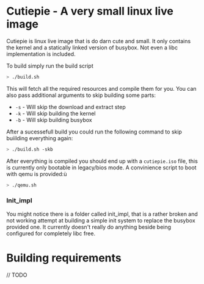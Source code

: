 # Cutiepie - A very small linux live image

Cutiepie is linux live image that is do darn cute and small. It only contains the kernel and a statically linked version of busybox. Not even a libc implementation is included.

To build simply run the build script

```bash
> ./build.sh
```

This will fetch all the required resources and compile them for you. You can also pass additional arguments to skip building some parts:
- `-s` - Will skip the download and extract step
- `-k` - Will skip building the kernel
- `-b` - Will skip building busybox

After a sucessefull build you could run the following command to skip buiilding everything again:

```bash
> ./build.sh -skb
```

After everything is compiled you should end up with a `cutiepie.iso` file, this is currently only bootable in legacy/bios mode. A convinience script to boot with qemu is provided:ù

```bash
> ./qemu.sh
```

### Init_impl

You might notice there is a folder called init_impl, that is a rather broken and not working attempt at building a simple init system to replace the busybox provided one. It currently doesn't really do anything beside being configured for completely libc free.

# Building requirements

// TODO
